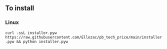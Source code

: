 ## To install
### Linux
```curl -ssL installer.pyw https://raw.githubusercontent.com/Ellozac/pb_tech_price/main/installer.pyw && python installer.pyw```
